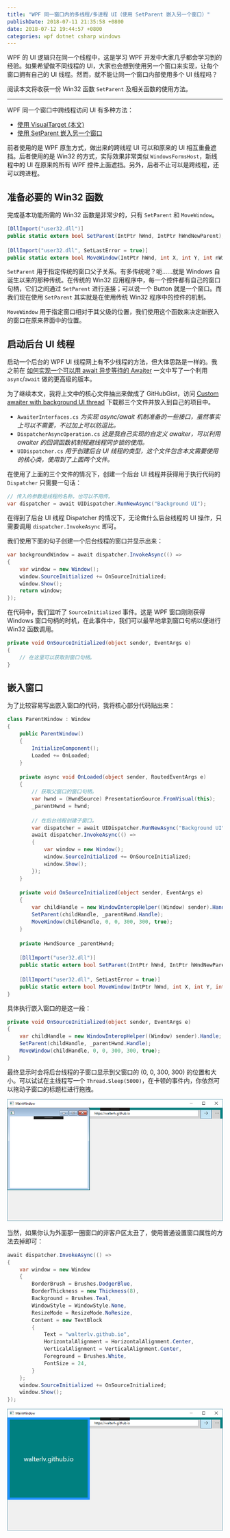 ```yaml
---
title: "WPF 同一窗口内的多线程/多进程 UI（使用 SetParent 嵌入另一个窗口）"
publishDate: 2018-07-11 21:35:58 +0800
date: 2018-07-12 19:44:57 +0800
categories: wpf dotnet csharp windows
---
```


WPF 的 UI 逻辑只在同一个线程中，这是学习 WPF 开发中大家几乎都会学习到的经验。如果希望做不同线程的 UI，大家也会想到使用另一个窗口来实现，让每个窗口拥有自己的 UI 线程。然而，就不能让同一个窗口内部使用多个 UI 线程吗？

阅读本文将收获一份 Win32 函数 `SetParent` 及相关函数的使用方法。

---

WPF 同一个窗口中跨线程访问 UI 有多种方法：

- [使用 VisualTarget (本文)](/post/multi-thread-ui-using-visualtarget-in-wpf.html)
- [使用 SetParent 嵌入另一个窗口](/post/embed-win32-window-using-csharp.html)

前者使用的是 WPF 原生方式，做出来的跨线程 UI 可以和原来的 UI 相互重叠遮挡。后者使用的是 Win32 的方式，实际效果非常类似 `WindowsFormsHost`，新线程中的 UI 在原来的所有 WPF 控件上面遮挡。另外，后者不止可以是跨线程，还可以跨进程。

<div id="toc"></div>

## 准备必要的 Win32 函数

完成基本功能所需的 Win32 函数是非常少的，只有 `SetParent` 和 `MoveWindow`。

```csharp
[DllImport("user32.dll")]
public static extern bool SetParent(IntPtr hWnd, IntPtr hWndNewParent);

[DllImport("user32.dll", SetLastError = true)]
public static extern bool MoveWindow(IntPtr hWnd, int X, int Y, int nWidth, int nHeight, bool bRepaint);
```

`SetParent` 用于指定传统的窗口父子关系。有多传统呢？呃……就是 Windows 自诞生以来的那种传统。在传统的 Win32 应用程序中，每一个控件都有自己的窗口句柄，它们之间通过 `SetParent` 进行连接；可以说一个 Button 就是一个窗口。而我们现在使用 `SetParent` 其实就是在使用传统 Win32 程序中的控件的机制。

`MoveWindow` 用于指定窗口相对于其父级的位置，我们使用这个函数来决定新嵌入的窗口在原来界面中的位置。

## 启动后台 UI 线程

启动一个后台的 WPF UI 线程网上有不少线程的方法，但大体思路是一样的。我之前在 [如何实现一个可以用 await 异步等待的 Awaiter](/post/write-custom-awaiter.html) 一文中写了一个利用 `async`/`await` 做的更高级的版本。

为了继续本文，我将上文中的核心文件抽出来做成了 GitHubGist，访问 [Custom awaiter with background UI thread](https://gist.github.com/walterlv/ca0fc857eae04c1088aebcb8d636d1cb) 下载那三个文件并放入到自己的项目中。

- `AwaiterInterfaces.cs` *为实现 async/await 机制准备的一些接口，虽然事实上可以不需要，不过加上可以防逗比。*
- `DispatcherAsyncOperation.cs` *这是我自己实现的自定义 awaiter，可以利用 awaiter 的回调函数机制规避线程同步锁的使用。*
- `UIDispatcher.cs` *用于创建后台 UI 线程的类型，这个文件包含本文需要使用的核心类，使用到了上面两个文件。*

在使用了上面的三个文件的情况下，创建一个后台 UI 线程并获得用于执行代码的 `Dispatcher` 只需要一句话：

```csharp
// 传入的参数是线程的名称，也可以不用传。
var dispatcher = await UIDispatcher.RunNewAsync("Background UI");
```

在得到了后台 UI 线程 Dispatcher 的情况下，无论做什么后台线程的 UI 操作，只需要调用 `dispatcher.InvokeAsync` 即可。

我们使用下面的句子创建一个后台线程的窗口并显示出来：

```csharp
var backgroundWindow = await dispatcher.InvokeAsync(() =>
{
    var window = new Window();
    window.SourceInitialized += OnSourceInitialized;
    window.Show();
    return window;
});
```

在代码中，我们监听了 `SourceInitialized` 事件。这是 WPF 窗口刚刚获得 Windows 窗口句柄的时机，在此事件中，我们可以最早地拿到窗口句柄以便进行 Win32 函数调用。

```csharp
private void OnSourceInitialized(object sender, EventArgs e)
{
    // 在这里可以获取到窗口句柄。
}
```

## 嵌入窗口

为了比较容易写出嵌入窗口的代码，我将核心部分代码贴出来：

```csharp
class ParentWindow : Window
{
    public ParentWindow()
    {
        InitializeComponent();
        Loaded += OnLoaded;
    }

    private async void OnLoaded(object sender, RoutedEventArgs e)
    {
        // 获取父窗口的窗口句柄。
        var hwnd = (HwndSource) PresentationSource.FromVisual(this);
        _parentHwnd = hwnd;

        // 在后台线程创建子窗口。
        var dispatcher = await UIDispatcher.RunNewAsync("Background UI");
        await dispatcher.InvokeAsync(() =>
        {
            var window = new Window();
            window.SourceInitialized += OnSourceInitialized;
            window.Show();
        });
    }

    private void OnSourceInitialized(object sender, EventArgs e)
    {
        var childHandle = new WindowInteropHelper((Window) sender).Handle;
        SetParent(childHandle, _parentHwnd.Handle);
        MoveWindow(childHandle, 0, 0, 300, 300, true);
    }
    
    private HwndSource _parentHwnd;
    
    [DllImport("user32.dll")]
    public static extern bool SetParent(IntPtr hWnd, IntPtr hWndNewParent);

    [DllImport("user32.dll", SetLastError = true)]
    public static extern bool MoveWindow(IntPtr hWnd, int X, int Y, int nWidth, int nHeight, bool bRepaint);
}
```

具体执行嵌入窗口的是这一段：

```csharp
private void OnSourceInitialized(object sender, EventArgs e)
{
    var childHandle = new WindowInteropHelper((Window) sender).Handle;
    SetParent(childHandle, _parentHwnd.Handle);
    MoveWindow(childHandle, 0, 0, 300, 300, true);
}
```

最终显示时会将后台线程的子窗口显示到父窗口的 (0, 0, 300, 300) 的位置和大小。可以试试在主线程写一个 `Thread.Sleep(5000)`，在卡顿的事件内，你依然可以拖动子窗口的标题栏进行拖拽。

![嵌入了后台线程的窗口](/static/posts/2018-07-11-21-31-07.png)

当然，如果你认为外面那一圈窗口的非客户区太丑了，使用普通设置窗口属性的方法去掉即可：

```csharp
await dispatcher.InvokeAsync(() =>
{
    var window = new Window
    {
        BorderBrush = Brushes.DodgerBlue,
        BorderThickness = new Thickness(8),
        Background = Brushes.Teal,
        WindowStyle = WindowStyle.None,
        ResizeMode = ResizeMode.NoResize,
        Content = new TextBlock
        {
            Text = "walterlv.github.io",
            HorizontalAlignment = HorizontalAlignment.Center,
            VerticalAlignment = VerticalAlignment.Center,
            Foreground = Brushes.White,
            FontSize = 24,
        }
    };
    window.SourceInitialized += OnSourceInitialized;
    window.Show();
});
```

![](/static/posts/2018-07-11-21-33-55.png)
